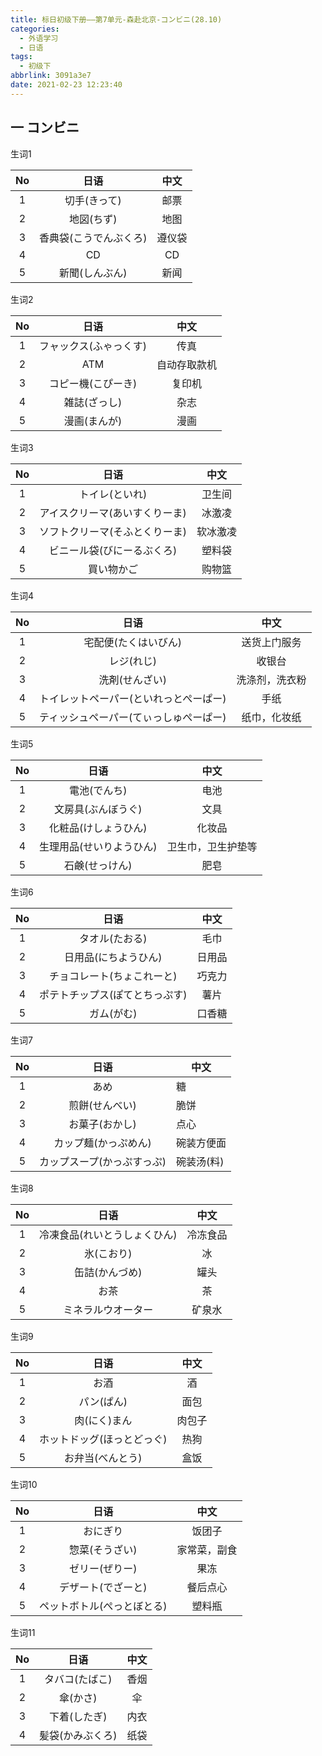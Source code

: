 ```yaml
---
title: 标日初级下册——第7单元-森赴北京-コンビニ(28.10)
categories:
  - 外语学习
  - 日语
tags:
  - 初级下
abbrlink: 3091a3e7
date: 2021-02-23 12:23:40
---
```

## 一 コンビニ

生词1

|  No  |          日语          |  中文  |
| :--: | :--------------------: | :----: |
|  1   |      切手(きって)      |  邮票  |
|  2   |       地図(ちず)       |  地图  |
|  3   | 香典袋(こうでんぶくろ) | 遵仪袋 |
|  4   |           CD           |   CD   |
|  5   |     新聞(しんぶん)     |  新闻  |

<!--more-->

生词2

|  No  |          日语          |     中文     |
| :--: | :--------------------: | :----------: |
|  1   | フャックス(ふゃっくす) |     传真     |
|  2   |          ATM           | 自动存取款机 |
|  3   |   コピー機(こぴーき)   |    复印机    |
|  4   |      雑誌(ざっし)      |     杂志     |
|  5   |      漫画(まんが)      |     漫画     |

生词3

|  No  |              日语              |   中文   |
| :--: | :----------------------------: | :------: |
|  1   |         トイレ(といれ)         |  卫生间  |
|  2   | アイスクリーマ(あいすくりーま) |  冰激凌  |
|  3   | ソフトクリーマ(そふとくりーま) | 软冰激凌 |
|  4   |   ビニール袋(びにーるぶくろ)   |  塑料袋  |
|  5   |           買い物かご           |  购物篮  |

生词4

|  No  |                  日语                  |      中文      |
| :--: | :------------------------------------: | :------------: |
|  1   |          宅配便(たくはいびん)          |  送货上门服务  |
|  2   |               レジ(れじ)               |     收银台     |
|  3   |             洗剤(せんざい)             | 洗涤剂，洗衣粉 |
|  4   | トイレットペーパー(といれっとぺーぱー) |      手纸      |
|  5   | ティッシュペーパー(てぃっしゅぺーぱー) |  纸巾，化妆纸  |

生词5

|  No  |           日语           |        中文        |
| :--: | :----------------------: | :----------------: |
|  1   |       電池(でんち)       |        电池        |
|  2   |    文房具(ぶんぼうぐ)    |        文具        |
|  3   |   化粧品(けしょうひん)   |       化妆品       |
|  4   | 生理用品(せいりようひん) | 卫生巾，卫生护垫等 |
|  5   |      石鹸(せっけん)      |        肥皂        |

生词6

|  No  |              日语              |  中文  |
| :--: | :----------------------------: | :----: |
|  1   |         タオル(たおる)         |  毛巾  |
|  2   |      日用品(にちようひん)      | 日用品 |
|  3   |   チョコレート(ちょこれーと)   | 巧克力 |
|  4   | ポテトチップス(ぽてとちっぷす) |  薯片  |
|  5   |           ガム(がむ)           | 口香糖 |

生词7

|  No  |            日语            | 中文       |
| :--: | :------------------------: | ---------- |
|  1   |            あめ            | 糖         |
|  2   |       煎餅(せんべい)       | 脆饼       |
|  3   |       お菓子(おかし)       | 点心       |
|  4   |    カップ麺(かっぷめん)    | 碗装方便面 |
|  5   | カップスープ(かっぷすっぷ) | 碗装汤(料) |

生词8

|  No  |             日语             |   中文   |
| :--: | :--------------------------: | :------: |
|  1   | 冷凍食品(れいとうしょくひん) | 冷冻食品 |
|  2   |          氷(こおり)          |    冰    |
|  3   |        缶詰(かんづめ)        |   罐头   |
|  4   |             お茶             |    茶    |
|  5   |      ミネラルウオーター      |  矿泉水  |

生词9

|  No  |            日语            |  中文  |
| :--: | :------------------------: | :----: |
|  1   |            お酒            |   酒   |
|  2   |         パン(ぱん)         |  面包  |
|  3   |        肉(にく)まん        | 肉包子 |
|  4   | ホットドッグ(ほっとどっぐ) |  热狗  |
|  5   |      お弁当(べんとう)      |  盒饭  |

生词10

|  No  |            日语            |     中文     |
| :--: | :------------------------: | :----------: |
|  1   |          おにぎり          |    饭团子    |
|  2   |       惣菜(そうざい)       | 家常菜，副食 |
|  3   |       ゼリー(ぜりー)       |     果冻     |
|  4   |     デザート(でざーと)     |   餐后点心   |
|  5   | ペットボトル(ぺっとぼとる) |    塑料瓶    |

生词11

|  No  |       日语       | 中文 |
| :--: | :--------------: | :--: |
|  1   |  タバコ(たばこ)  | 香烟 |
|  2   |     傘(かさ)     |  伞  |
|  3   |   下着(したぎ)   | 内衣 |
|  4   | 髪袋(かみぶくろ) | 纸袋 |

